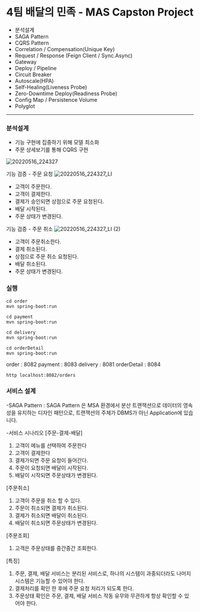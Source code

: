 # 4팀 배달의 민족 - MAS Capston Project

- 분석설계
- SAGA Pattern
- CQRS Pattern
- Correlation / Compensation(Unique Key)
- Request / Response (Feign Client / Sync.Async)
- Gateway
- Deploy / Pipeline
- Circuit Breaker
- Autoscale(HPA)
- Self-Healing(Liveness Probe)
- Zero-Downtime Deploy(Readiness Probe)
- Config Map / Persistence Volume
- Polyglot

---

### 분석설계
- 기능 구현에 집중하기 위해 모델 최소화
- 주문 상세보기를 통해 CQRS 구현

![20220516_224327](https://user-images.githubusercontent.com/25494054/168607817-35bc6c76-4763-4f82-8b68-cddafd15d713.png)

기능 검증 - 주문 요청
![20220516_224327_LI](https://user-images.githubusercontent.com/25494054/168608474-a89cd66c-bb35-47ff-acfa-a038dfb2aa45.jpg)
- 고객이 주문한다.
- 고객이 결제한다.
- 결제가 승인되면 상점으로 주문 요청된다.
- 배달 시작된다.
- 주문 상태가 변경된다.

기능 검증 - 주문 취소
![20220516_224327_LI (2)](https://user-images.githubusercontent.com/25494054/168608490-9e503939-9bd0-49cf-81b8-f5690bffe006.jpg)
- 고객이 주문취소한다.
- 결제 취소된다.
- 상점으로 주문 취소 요청된다.
- 배달 취소된다.
- 주문 상태가 변경된다.

### 실행
```
cd order
mvn spring-boot:run
```

```
cd payment
mvn spring-boot:run
```

```
cd delivery
mvn spring-boot:run
```

```
cd orderDetail
mvn spring-boot:run
```

order : 8082
payment : 8083
delivery : 8081
orderDetail : 8084

```
http localhost:8082/orders
```

### 서비스 설계 
-SAGA Pattern : SAGA Pattern 은 MSA 환경에서 분산 트랜잭션으로 데이터의 영속성을 유지하는 디자인 패턴으로, 트랜잭션의 주체가 DBMS가 아닌 Application에 있습니다.

-서비스 시나리오
[주문-결제-배달]
1. 고객이 메뉴를 선택하여 주문한다
2. 고객이 결제한다
3. 결제가되면 주문 요청이 들어간다.
4. 주문이 요청되면 배달이 시작된다.
5. 배달이 시작되면 주문상태가 변경된다.

[주문취소]
1. 고객이 주문을 취소 할 수 있다.
2. 주문이 취소되면 결제가 취소된다.
3. 결제가 취소되면 배달이 취소된다.
4. 배달이 취소되면 주문상태가 변경된다.

[주문조회]
1. 고객은 주문상태를 중간중간 조회한다.

[특징]
1. 주문, 결제, 배달 서비스는 분리된 서비스로, 하나의 시스템이 과중되더라도 나머지 시스템은 기능할 수 있어야 한다. 
2. 결제처리를 확인 한 후에 주문 요청 처리가 되도록 한다. 
3. 주문상태 확인은 주문, 결제, 배달 서비스 작동 유무와 무관하게 항상 확인할 수 있어야 한다. 

